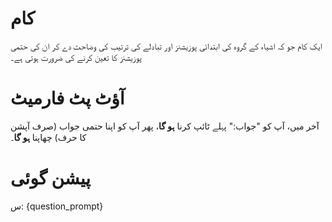 # کام
ایک کام جو کہ اشیاء کے گروہ کی ابتدائی پوزیشنز اور تبادلے کی ترتیب کی وضاحت دے کر ان کی حتمی پوزیشنز کا تعین کرنے کی ضرورت ہوتی ہے۔

# آؤٹ پٹ فارمیٹ
آخر میں، آپ کو "جواب:" پہلے ٹائپ کرنا **ہو گا**، پھر آپ کو اپنا حتمی جواب (صرف آپشن کا حرف) چھاپنا **ہو گا**۔

# پیشن گوئی
س: {question_prompt}